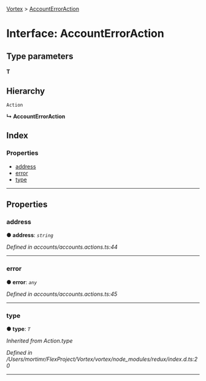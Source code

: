 [Vortex](../README.md) > [AccountErrorAction](../interfaces/accounterroraction.md)

# Interface: AccountErrorAction

## Type parameters
#### T 
## Hierarchy

 `Action`

**↳ AccountErrorAction**

## Index

### Properties

* [address](accounterroraction.md#address)
* [error](accounterroraction.md#error)
* [type](accounterroraction.md#type)

---

## Properties

<a id="address"></a>

###  address

**● address**: *`string`*

*Defined in accounts/accounts.actions.ts:44*

___
<a id="error"></a>

###  error

**● error**: *`any`*

*Defined in accounts/accounts.actions.ts:45*

___
<a id="type"></a>

###  type

**● type**: *`T`*

*Inherited from Action.type*

*Defined in /Users/mortimr/FlexProject/Vortex/vortex/node_modules/redux/index.d.ts:20*

___

